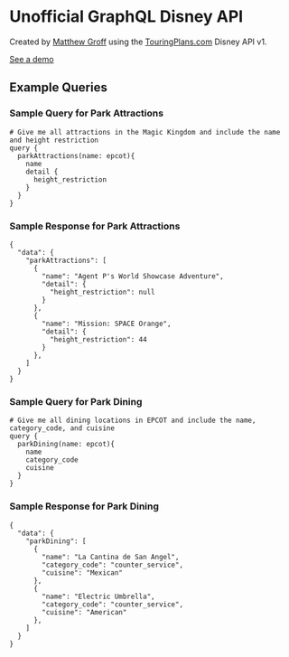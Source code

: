 # Unofficial GraphQL Disney API

Created by [Matthew Groff](https://github.com/mattlgroff) using the [TouringPlans.com](https://touringplans.com/api) Disney API v1.

[See a demo](https://disney-graphql.herokuapp.com/)

## Example Queries

### Sample Query for Park Attractions
```
# Give me all attractions in the Magic Kingdom and include the name and height restriction
query {
  parkAttractions(name: epcot){
    name
    detail {
      height_restriction
    }
  }
}
```

### Sample Response for Park Attractions
```
{
  "data": {
    "parkAttractions": [
      {
        "name": "Agent P's World Showcase Adventure",
        "detail": {
          "height_restriction": null
        }
      },
      {
        "name": "Mission: SPACE Orange",
        "detail": {
          "height_restriction": 44
        }
      },
    ]
  }
}
```

### Sample Query for Park Dining
```
# Give me all dining locations in EPCOT and include the name, category_code, and cuisine
query {
  parkDining(name: epcot){
    name
    category_code
    cuisine
  }
}
```

### Sample Response for Park Dining
```
{
  "data": {
    "parkDining": [
      {
        "name": "La Cantina de San Angel",
        "category_code": "counter_service",
        "cuisine": "Mexican"
      },
      {
        "name": "Electric Umbrella",
        "category_code": "counter_service",
        "cuisine": "American"
      },
    ]
  }
}
```